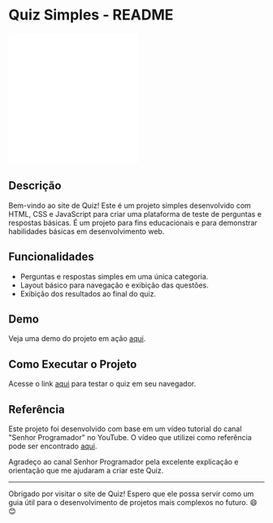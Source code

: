 # Quiz Simples - README

![Quiz Logo](imagens/quiz_rd.png)

## Descrição

Bem-vindo ao site de Quiz! Este é um projeto simples desenvolvido com HTML, CSS e JavaScript para criar uma plataforma de teste de perguntas e respostas básicas. É um projeto para fins educacionais e para demonstrar habilidades básicas em desenvolvimento web.

## Funcionalidades

- Perguntas e respostas simples em uma única categoria.
- Layout básico para navegação e exibição das questões.
- Exibição dos resultados ao final do quiz.

## Demo

Veja uma demo do projeto em ação [aqui](https://analeopoldino.github.io/Quiz/).

## Como Executar o Projeto

Acesse o link [aqui](https://analeopoldino.github.io/Quiz/) para testar o quiz em seu navegador.

## Referência

Este projeto foi desenvolvido com base em um vídeo tutorial do canal "Senhor Programador" no YouTube. O vídeo que utilizei como referência pode ser encontrado [aqui](https://youtu.be/IV34pOplBsY).

Agradeço ao canal Senhor Programador pela excelente explicação e orientação que me ajudaram a criar este Quiz.

---

Obrigado por visitar o site de Quiz! Espero que ele possa servir como um guia útil para o desenvolvimento de projetos mais complexos no futuro. 😄😊

